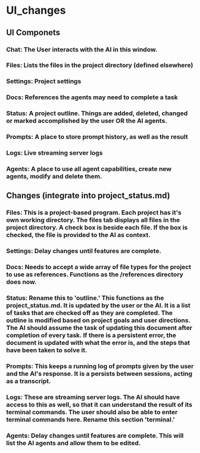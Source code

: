 # UI_changes

## UI Componets
### Chat: The User interacts with the AI in this window.
### Files: Lists the files in the project directory (defined elsewhere)
### Settings: Project settings
### Docs: References the agents may need to complete a task
### Status: A project outline. Things are added, deleted, changed or marked accomplished by the user OR the AI agents.
### Prompts: A place to store prompt history, as well as the result
### Logs: Live streaming server logs
### Agents: A place to use all agent capabilities, create new agents, modify and delete them.

## Changes (integrate into project_status.md)
### Files: This is a project-based program. Each project has it's own working directory. The files tab displays all files in the project directory. A check box is beside each file. If the box is checked, the file is provided to the AI as context.
### Settings: Delay changes until features are complete.
### Docs: Needs to accept a wide array of file types for the project to use as references. Functions as the /references directory does now.
### Status: Rename this to 'outline.' This functions as the project_status.md. It is updated by the user or the AI. It is a list of tasks that are checked off as they are completed. The outline is modified based on project goals and user directions. The AI should assume the task of updating this document after completion of every task. If there is a persistent error, the document is updated with what the error is, and the steps that have been taken to solve it.
### Prompts: This keeps a running log of prompts given by the user and the AI's response. It is a persists between sessions, acting as a transcript.
### Logs: These are streaming server logs. The AI should have access to this as well, so that it can understand the result of its terminal commands. The user should also be able to enter terminal commands here. Rename this section 'terminal.'
### Agents: Delay changes until features are complete. This will list the AI agents and allow them to be edited.